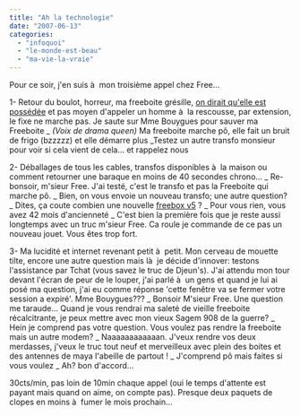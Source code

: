 ```yaml
---
title: "Ah la technologie"
date: "2007-06-13"
categories: 
  - "infoquoi"
  - "le-monde-est-beau"
  - "ma-vie-la-vraie"
---
```


Pour ce soir, j'en suis à  mon troisième appel chez Free...

1- Retour du boulot, horreur, ma freeboite grésille, [on dirait qu'elle est possédée](http://www.dailymotion.com/video/xaz99_lexorciste) et pas moyen d'appeler un homme à  la rescousse, par extension, le fixe ne marche pas. Je saute sur Mme Bouygues pour sauver ma Freeboite \_ _(Voix de drama queen)_ Ma freeboite marche pô, elle fait un bruit de frigo (bzzzzz) et elle démarre plus \_Testez un autre transfo monsieur pour voir si cela vient de cela... et rappelez nous

2- Déballages de tous les cables, transfos disponibles à  la maison ou comment retourner une baraque en moins de 40 secondes chrono... \_ Re-bonsoir, m'sieur Free. J'ai testé, c'est le transfo et pas la Freeboite qui marche pô. \_ Bien, on vous envoie un nouveau transfo; une autre question? \_ Dites, ça coute combien une nouvelle [freebox v5](http://www.freenews.fr/media/General/v5full1.png) ? \_ Pour vous rien, vous avez 42 mois d'ancienneté \_ C'est bien la première fois que je reste aussi longtemps avec un truc m'sieur Free. Ca roule je commande de ce pas un nouveau jouet. Vous êtes trop fort.

3- Ma lucidité et internet revenant petit à  petit. Mon cerveau de mouette tilte, encore une autre question mais là  je décide d'innover: testons l'assistance par Tchat (vous savez le truc de Djeun's). J'ai attendu mon tour devant l'écran de peur de le louper, j'ai parlé à  un gens et quand je lui ai posé ma question, j'ai eu comme réponse 'cette fenêtre va se fermer votre session a expiré'. Mme Bouygues??? \_ Bonsoir M'sieur Free. Une question me taraude... Quand je vous rendrai ma saleté de vieille freeboite récalcitrante, je peux mettre avec mon vieux Sagem 908 de la guerre? \_ Hein je comprend pas votre question. Vous voulez pas rendre la freeboite mais un autre modem? \_ Naaaaaaaaaaaan. J'veux rendre vos deux merdasses, j'veux le truc tout neuf et merveilleux avec plein des boites et des antennes de maya l'abeille de partout ! \_ J'comprend pô mais faites si vous voulez \_ Ah? bon d'accord...

30cts/min, pas loin de 10min chaque appel (oui le temps d'attente est payant mais quand on aime, on compte pas). Presque deux paquets de clopes en moins à  fumer le mois prochain...
